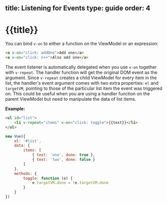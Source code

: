 title: Listening for Events
type: guide
order: 4
---

# {{title}}

You can bind `v-on` to either a function on the ViewModel or an expression:

``` html
<a v-on="click: addOne">Add one</a>
<a v-on="click: n++">Also add one</a>
```

The event listener is automatically delegated when you use `v-on` together with `v-repeat`. The handler function will get the original DOM event as the argument. Since `v-repeat` creates a child ViewModel for every item in the list, the handler's event argument comes with two extra properties: `el` and `targetVM`, pointing to those of the particular list item the event was triggered on. This could be useful when you are using a handler function on the parent ViewModel but need to manipulate the data of list items.

**Example:**

``` html
<ul id="list">
    <li v-repeat="items" v-on="click: toggle">{{text}}</li>
</ul>
```

``` js
new Vue({
    el: '#list',
    data: {
        items: [
            { text: 'one', done: true },
            { text: 'two', done: false }
        ]
    },
    methods: {
        toggle: function (e) {
            e.targetVM.done = !e.targetVM.done
        }
    }
})
```